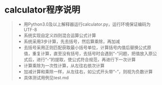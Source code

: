 # calculator程序说明

> - 用Python3.0及以上解释器运行calculator.py，运行环境保证编码为UTF-8
> - 系统实现自定义四则混合运算公式计算
> - 系统采用3步计算，先去括号，然后算乘除，再加减
> - 去括号采用正则匹配获取最小括号单位，计算括号内值后替换公式原值，重复计算，直至没有括号，去括号时会遇到“-”问题，把值放入原公式后，进行“-”的提取，使公式符合规范，再进行下一次计算
> - 计算乘除为一次性计算，从左往右依次计算
> - 加减计算和乘除一样，从左往右，如公式开头带“-”，则视为负数计算
> - 具体测试用例见test.md
